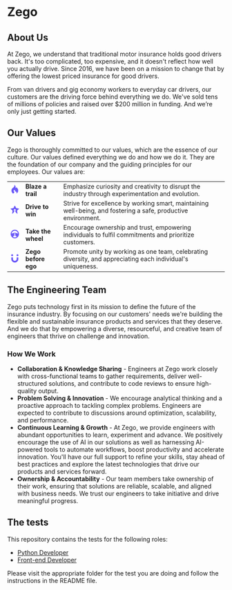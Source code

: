 # Zego

## About Us

At Zego, we understand that traditional motor insurance holds good drivers back.
It's too complicated, too expensive, and it doesn't reflect how well you actually drive.
Since 2016, we have been on a mission to change that by offering the lowest priced insurance for good drivers.

From van drivers and gig economy workers to everyday car drivers, our customers are the driving force behind everything we do. We've sold tens of millions of policies and raised over $200 million in funding. And we’re only just getting started.

## Our Values

Zego is thoroughly committed to our values, which are the essence of our culture. Our values defined everything we do and how we do it.
They are the foundation of our company and the guiding principles for our employees. Our values are:

<table>
    <tr><td><img src="doc/assets/blaze_a_trail.png?raw=true" alt="Blaze a trail" width=50></td><td><b>Blaze a trail</b></td><td>Emphasize curiosity and creativity to disrupt the industry through experimentation and evolution.</td></tr>
    <tr><td><img src="doc/assets/drive_to_win.png?raw=true" alt="Drive to win" width=50></td><td><b>Drive to win</b></td><td>Strive for excellence by working smart, maintaining well-being, and fostering a safe, productive environment.</td></tr>
    <tr><td><img src="doc/assets/take_the_wheel.png?raw=true" alt="Take the wheel" width=50></td><td><b>Take the wheel</b></td><td>Encourage ownership and trust, empowering individuals to fulfil commitments and prioritize customers.</td></tr>
    <tr><td><img src="doc/assets/zego_before_ego.png?raw=true" alt="Zego before ego" width=50></td><td><b>Zego before ego</b></td><td>Promote unity by working as one team, celebrating diversity, and appreciating each individual's uniqueness.</td></tr>
</table>

## The Engineering Team

Zego puts technology first in its mission to define the future of the insurance industry.
By focusing on our customers' needs we're building the flexible and sustainable insurance products
and services that they deserve. And we do that by empowering a diverse, resourceful, and creative
team of engineers that thrive on challenge and innovation.

### How We Work

- **Collaboration & Knowledge Sharing** - Engineers at Zego work closely with cross-functional teams to gather requirements,
  deliver well-structured solutions, and contribute to code reviews to ensure high-quality output.
- **Problem Solving & Innovation** - We encourage analytical thinking and a proactive approach to tackling complex
  problems. Engineers are expected to contribute to discussions around optimization, scalability, and performance.
- **Continuous Learning & Growth** - At Zego, we provide engineers with abundant opportunities to learn, experiment and
  advance. We positively encourage the use of AI in our solutions as well as harnessing AI-powered tools to automate
  workflows, boost productivity and accelerate innovation. You'll have our full support to refine your skills, stay
  ahead of best practices and explore the latest technologies that drive our products and services forward.
- **Ownership & Accountability** - Our team members take ownership of their work, ensuring that solutions are reliable,
  scalable, and aligned with business needs. We trust our engineers to take initiative and drive meaningful progress.

## The tests

This repository contains the tests for the following roles:

- [Python Developer](python/README.md)
- [Front-end Developer](front-end/README.md)

Please visit the appropriate folder for the test you are doing and follow the instructions in the README file.
